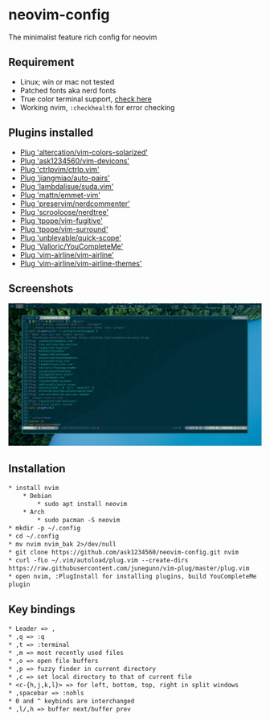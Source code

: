 # neovim-config
The minimalist feature rich config for neovim

## Requirement
* Linux; win or mac not tested
* Patched fonts aka nerd fonts
* True color terminal support, [check here](https://gist.github.com/XVilka/8346728)
* Working nvim, `:checkhealth` for error checking


## Plugins installed
* [Plug 'altercation/vim-colors-solarized'](http://www.github.com/Plug 'altercation/vim-colors-solarized')
* [Plug 'ask1234560/vim-devicons'](http://www.github.com/Plug 'ask1234560/vim-devicons')
* [Plug 'ctrlpvim/ctrlp.vim'](http://www.github.com/Plug 'ctrlpvim/ctrlp.vim')
* [Plug 'jiangmiao/auto-pairs'](http://www.github.com/Plug 'jiangmiao/auto-pairs')
* [Plug 'lambdalisue/suda.vim'](http://www.github.com/Plug 'lambdalisue/suda.vim')
* [Plug 'mattn/emmet-vim'](http://www.github.com/Plug 'mattn/emmet-vim')
* [Plug 'preservim/nerdcommenter'](http://www.github.com/Plug 'preservim/nerdcommenter')
* [Plug 'scrooloose/nerdtree'](http://www.github.com/Plug 'scrooloose/nerdtree')
* [Plug 'tpope/vim-fugitive'](http://www.github.com/Plug 'tpope/vim-fugitive')
* [Plug 'tpope/vim-surround'](http://www.github.com/Plug 'tpope/vim-surround')
* [Plug 'unblevable/quick-scope'](http://www.github.com/Plug 'unblevable/quick-scope')
* [Plug 'Valloric/YouCompleteMe'](http://www.github.com/Plug 'Valloric/YouCompleteMe')
* [Plug 'vim-airline/vim-airline'](http://www.github.com/Plug 'vim-airline/vim-airline')
* [Plug 'vim-airline/vim-airline-themes'](http://www.github.com/Plug 'vim-airline/vim-airline-themes')

<!-- macro {y$I* Wv$hS]$a(http://www.github.com/pj0} -->
## Screenshots

<img src="Screenshots/Screenshot_from_2020-05-01_12:06:45.png" width=1000px>

## Installation
```
* install nvim
	* Debian 
		* sudo apt install neovim
	* Arch
		* sudo pacman -S neovim
* mkdir -p ~/.config
* cd ~/.config
* mv nvim nvim_bak 2>/dev/null
* git clone https://github.com/ask1234560/neovim-config.git nvim
* curl -fLo ~/.vim/autoload/plug.vim --create-dirs https://raw.githubusercontent.com/junegunn/vim-plug/master/plug.vim
* open nvim, :PlugInstall for installing plugins, build YouCompleteMe plugin
```

## Key bindings
```
* Leader => ,
* ,q => :q
* ,t => :terminal
* ,m => most recently used files
* ,o => open file buffers
* ,p => fuzzy finder in current directory
* ,c => set local directory to that of current file
* <c-{h,j,k,l}> => for left, bottom, top, right in split windows
* ,spacebar => :nohls
* 0 and ^ keybinds are interchanged
* ,l/,h => buffer next/buffer prev
```
